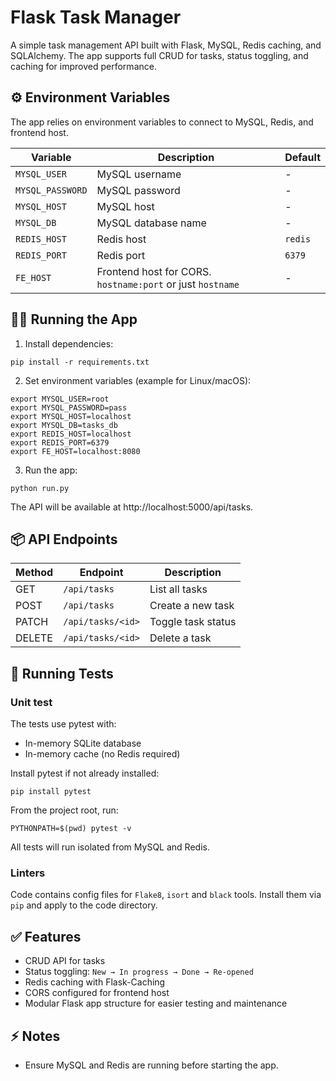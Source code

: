 # Flask Task Manager

A simple task management API built with Flask, MySQL, Redis caching, and SQLAlchemy. The app supports full CRUD for
tasks, status toggling, and caching for improved performance.

## ⚙️ Environment Variables

The app relies on environment variables to connect to MySQL, Redis, and frontend host.

| Variable         | Description                                                | Default |
|------------------|------------------------------------------------------------|---------|
| `MYSQL_USER`     | MySQL username                                             | -       |
| `MYSQL_PASSWORD` | MySQL password                                             | -       |
| `MYSQL_HOST`     | MySQL host                                                 | -       |
| `MYSQL_DB`       | MySQL database name                                        | -       |
| `REDIS_HOST`     | Redis host                                                 | `redis` |
| `REDIS_PORT`     | Redis port                                                 | `6379`  |
| `FE_HOST`        | Frontend host for CORS. `hostname:port` or just `hostname` | -       |

## 🏃‍♂️ Running the App

1. Install dependencies:

```shell
pip install -r requirements.txt
```

2. Set environment variables (example for Linux/macOS):

```shell
export MYSQL_USER=root
export MYSQL_PASSWORD=pass
export MYSQL_HOST=localhost
export MYSQL_DB=tasks_db
export REDIS_HOST=localhost
export REDIS_PORT=6379
export FE_HOST=localhost:8080
```

3. Run the app:

```shell
python run.py
```

The API will be available at http://localhost:5000/api/tasks.

## 📦 API Endpoints

| Method | Endpoint          | Description        |
|--------|-------------------|--------------------|
| GET    | `/api/tasks`      | List all tasks     |
| POST   | `/api/tasks`      | Create a new task  |
| PATCH  | `/api/tasks/<id>` | Toggle task status |
| DELETE | `/api/tasks/<id>` | Delete a task      |

## 🧪 Running Tests

### Unit test

The tests use pytest with:

- In-memory SQLite database
- In-memory cache (no Redis required)

Install pytest if not already installed:

```shell
pip install pytest
```

From the project root, run:

```shell
PYTHONPATH=$(pwd) pytest -v
```

All tests will run isolated from MySQL and Redis.

### Linters

Code contains config files for `Flake8`, `isort` and `black` tools. Install them via `pip` and apply to the code
directory.

## ✅ Features

- CRUD API for tasks
- Status toggling: `New → In progress → Done → Re-opened`
- Redis caching with Flask-Caching
- CORS configured for frontend host
- Modular Flask app structure for easier testing and maintenance

## ⚡ Notes

- Ensure MySQL and Redis are running before starting the app.

